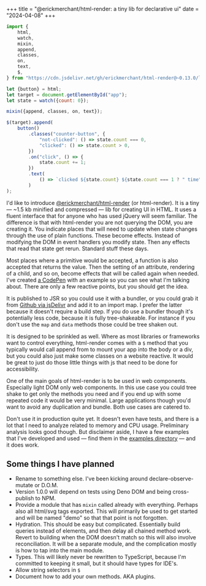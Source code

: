 +++
title = "@erickmerchant/html-render: a tiny lib for declarative ui"
date = "2024-04-08"
+++

```javascript
import {
	html,
	watch,
	mixin,
	append,
	classes,
	on,
	text,
	$,
} from "https://cdn.jsdelivr.net/gh/erickmerchant/html-render@~0.13.0/lib.min.js";

let {button} = html;
let target = document.getElementById("app");
let state = watch({count: 0});

mixin({append, classes, on, text});

$(target).append(
	button()
		.classes("counter-button", {
			"not-clicked": () => state.count === 0,
			"clicked": () => state.count > 0,
		})
		.on("click", () => {
			state.count += 1;
		})
		.text(
			() => `clicked ${state.count} ${state.count === 1 ? " time" : " times"}`
		)
);
```

I'd like to introduce [@erickmerchant/html-render](https://jsr.io/@erickmerchant/html-render) (or html-render). It is a tiny — ~1.5 kb minified and compressed — lib for creating UI in HTML. It uses a fluent interface that for anyone who has used jQuery will seem familiar. The difference is that with html-render you are not querying the DOM, you are creating it. You indicate places that will need to update when state changes through the use of plain functions. These become effects. Instead of modifying the DOM in event handlers you modify state. Then any effects that read that state get rerun. Standard stuff these days.

Most places where a primitive would be accepted, a function is also accepted that returns the value. Then the setting of an attribute, rendering of a child, and so on, become effects that will be called again when needed. I've created [a CodePen](https://codepen.io/erickmerchant/pen/mdgLMxJ?editors=0010) with an example so you can see what I'm talking about. There are only a few reactive points, but you should get the idea.

It is published to JSR so you could use it with a bundler, or you could grab it from [Github via jsDelivr](https://cdn.jsdelivr.net/gh/erickmerchant/html-render@~0.13.0/lib.min.js) and add it to an import map. I prefer the latter because it doesn't require a build step. If you do use a bundler though it's potentially less code, because it is fully tree-shakeable. For instance if you don't use the `map` and `data` methods those could be tree shaken out.

It is designed to be sprinkled as well. Where as most libraries or frameworks want to control everything, html-render comes with a `$` method that you typically would call append from to mount your app into the body or a div, but you could also just make some classes on a website reactive. It would be great to just do those little things with js that need to be done for accessibility.

One of the main goals of html-render is to be used in web components. Especially light DOM only web components. In this use case you could tree shake to get only the methods you need and if you end up with some repeated code it would be very minimal. Large applications though you'd want to avoid any duplication and bundle. Both use cases are catered to.

Don't use it in production quite yet. It doesn't even have tests, and there is a lot that I need to analyze related to memory and CPU usage. Preliminary analysis looks good though. But disclaimer aside, I have a few examples that I've developed and used — find them in the [examples directory](https://github.com/erickmerchant/html-render/tree/main/examples) — and it does work.

## Some things I have planned

- Rename to something else. I've been kicking around declare-observe-mutate or D.O.M.
- Version 1.0.0 will depend on tests using Deno DOM and being cross-publish to NPM.
- Provide a module that has `mixin` called already with everything. Perhaps also all html/svg tags exported. This will primarily be used to get started and will be named "demo" so that that point is not forgotten.
- Hydration. This should be easy but complicated. Essentially build queries instead of elements, and then delay all chained method work. Revert to building when the DOM doesn't match so this will also involve reconciliation. It will be a separate module, and the complication mostly is how to tap into the main module.
- Types. This will likely never be rewritten to TypeScript, because I'm committed to keeping it small, but it should have types for IDE's.
- Allow string selectors in `$`
- Document how to add your own methods. AKA plugins.
